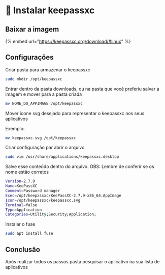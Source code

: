 # 🔐 Instalar keepassxc

## Baixar a imagem&#x20;

{% embed url="https://keepassxc.org/download/#linux" %}

## Configurações

Criar pasta para armazenar o keepassxc

```sh
sudo mkdir /opt/keepassxc
```

Entrar dentro da pasta downloads, ou na pasta que você preferiu salvar a imagem e mover para a pasta criada

```sh
mv NOME_DO_APPIMAGE /opt/keepassxc
```

Mover ícone svg desejado para representar o keepassxc nos seus aplicativos

Exemplo:

```sh
mv keepassxc.svg /opt/keepassxc
```

Criar configuração par abrir o arquivo

```sh
sudo vim /usr/share/applications/keepassxc.desktop
```

Salve esse conteúdo dentro do arquivo. OBS: Lembre de conferir se os nome estão corretos

```sh
Version=2.7.9
Name=KeePassXC
Comment=Password manager
Exec=/opt/keepassxc/KeePassXC-2.7.9-x86_64.AppImage
Icon=/opt/keepassxc/keepassxc.svg
Terminal=false
Type=Application
Categories=Utility;Security;Application;

```

Instalar o fuse

```sh
sudo apt install fuse 
```

## Conclusão

Após realizar todos os passos pasta pesquisar o aplicativo na sua lista de aplicativos





